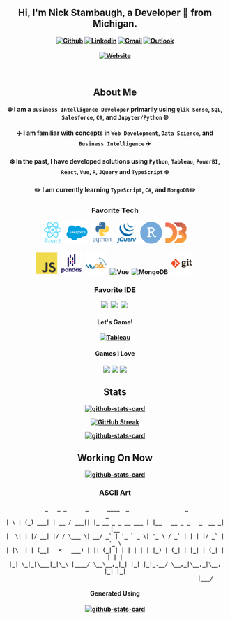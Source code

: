 <div id="header" align="center">
  
<!-- Your title -->
## Hi, I'm <b> Nick Stambaugh<b>, a Developer 🚀 from Michigan.
  
<!-- Your badges
You can use the website to generate badges: https://shields.io/
-->

[![Github](https://img.shields.io/badge/-Github-000?style=flat&logo=Github&logoColor=white)](https://github.com/NicholasStambaugh)
[![Linkedin](https://img.shields.io/badge/-LinkedIn-blue?style=flat&logo=Linkedin&logoColor=white)]([https://www.linkedin.com/in/mtahiraslan/](https://www.linkedin.com/in/nick-s-694241139/))
[![Gmail](https://img.shields.io/badge/-Gmail-c14438?style=flat&logo=Gmail&logoColor=white)](mailto:nastambaugh@gmail.com)
[![Outlook](https://img.shields.io/badge/-Outlook-0078D4?style=flat&logo=Microsoft-Outlook&logoColor=white)](mailto:nastambaugh@gmail.com) <br> <br>
<a href="https://nickstambaugh.com">
<img src="https://img.shields.io/badge/personal_website-blueviolet?style=for-the-badge&logo=&logoColor=white" alt="Website"/> <br> <br>
  <a>
  <img src="https://komarev.com/ghpvc/?username=NicholasStambaugh&style=flat-rectangle&color=red&" alt=""/>
  </a>

  ## About Me
  🌐 I am a `Business Intelligence Developer` primarily using `Qlik Sense`, `SQL`, `Salesforce`, `C#`, and `Jupyter/Python` 🌐<br> <br>
  ✈️ I am familiar with concepts in `Web Development`, `Data Science`, and `Business Intelligence` ✈️ <br> <br>
  ❄️ In the past, I have developed solutions using `Python`, `Tableau`, `PowerBI`, `React`, `Vue`, `R`, `JQuery` and `TypeScript` ❄️ <br> <br>
  ✏️ I am currently learning `TypeScript`, `C#`, and `MongoDB`✏️
### Favorite Tech
<div>
  <img src="https://github.com/devicons/devicon/blob/master/icons/react/react-original-wordmark.svg" title="React" alt="React" width="50" height="50"/>&nbsp;
  <img src="https://github.com/devicons/devicon/blob/master/icons/salesforce/salesforce-original.svg" title="SF" alt="sf" width="50" height="50"/>&nbsp;
  <img src="https://github.com/devicons/devicon/blob/master/icons/python/python-original-wordmark.svg" title="Python" alt="Py" width="50" height="50"/>&nbsp;
   <img src="https://github.com/devicons/devicon/blob/master/icons/jquery/jquery-plain-wordmark.svg" title="JQuery" alt="JQuery" width="50" height="50"/>&nbsp;
  <img src="https://github.com/devicons/devicon/blob/master/icons/rstudio/rstudio-original.svg" title="R" alt="R" width="50" height="50"/>&nbsp;
  <img src="https://github.com/devicons/devicon/blob/master/icons/d3js/d3js-original.svg"  title="D3" alt="D3" width="50" height="50"/>&nbsp;<br><br>
  <img src="https://github.com/devicons/devicon/blob/master/icons/javascript/javascript-original.svg" title="JavaScript" alt="JavaScript" width="50" height="50"/>&nbsp;
  <img src="https://github.com/devicons/devicon/blob/master/icons/pandas/pandas-original-wordmark.svg" title="Pandas" alt="Py" width="50" height="50"/>&nbsp;
  <img src="https://github.com/devicons/devicon/blob/master/icons/mysql/mysql-original-wordmark.svg" title="MySQL"  alt="MySQL" width="50" height="50"/>&nbsp;
  <img src="https://cdn.jsdelivr.net/gh/devicons/devicon/icons/vuejs/vuejs-plain-wordmark.svg" title="Vue"  alt="Vue" width="50" height="50"/>&nbsp;
  <img src="https://cdn.jsdelivr.net/gh/devicons/devicon/icons/mongodb/mongodb-original-wordmark.svg" title="MongoDB"  alt="MongoDB" width="50" height="50"/>&nbsp; 
  <img src="https://github.com/devicons/devicon/blob/master/icons/git/git-original-wordmark.svg" title="Git" **alt="Git" width="50" height="50"/>&nbsp;
</div>


 ### Favorite IDE
 <img src="https://img.shields.io/badge/PyCharm-000000.svg?&style=for-the-badge&logo=PyCharm&logoColor=white"/>&nbsp;
 <img src="https://img.shields.io/badge/RStudio-75AADB?style=for-the-badge&logo=RStudio&logoColor=white"/>&nbsp;
 <img src="https://img.shields.io/badge/VSCode-0078D4?style=for-the-badge&logo=visual%20studio%20code&logoColor=white"/>&nbsp;

#### Let's Game!
  <a href="https://steamcommunity.com/id/NickStamb/">
  <img src="https://img.shields.io/badge/Steam-002211?style=for-the-badge&logo=steam&logoColor=white" alt="Tableau"/>
  </a> 

#### Games I Love  
 <img src="https://img.shields.io/badge/Counter_Strike-010001?style=for-the-badge&logo=counter-strike&logoColor=white"/>
<img src="https://img.shields.io/badge/FIFA-010001?style=for-the-badge&logo=fifa&logoColor=white"/>
<img src="https://img.shields.io/badge/Call_Of_Duty-010001?style=for-the-badge&logo=activision&logoColor=white"/>

## Stats
[![github-stats-card](https://kasroudra-stats-card.onrender.com/user?user=NicholasStambaugh&layout=compact&theme=tokyonight)](https://github.com/KasRoudra/github-stats-card)

[![GitHub Streak](https://streak-stats.demolab.com?user=NicholasStambaugh&theme=tokyonight&border_radius=2.5&exclude_days=Sun%2CFri%2CSat&fire=1EEB1A)](https://git.io/streak-stats)

[![github-stats-card](https://kasroudra-stats-card.onrender.com/lang?user=NicholasStambaugh&layout=compact&type=donut&theme=tokyonight&width=468&exclude_repo=SQL-Query-Notebook)](https://github.com/KasRoudra/github-stats-card)
## Working On Now
[![github-stats-card](https://kasroudra-stats-card.onrender.com/repo?user=NicholasStambaugh&repo=SalesforceReportsConnector&layout=compact&theme=tokyonight)](https://github.com/KasRoudra/github-stats-card) 
  
### ASCII Art
     _   _ _      _      ____  _                  _                       _     
    | \ | (_) ___| | __ / ___|| |_ __ _ _ __ ___ | |__   __ _ _   _  __ _| |__
    |  \| | |/ __| |/ / \___ \| __/ _` | '_ ` _ \| '_ \ / _` | | | |/ _` | '_ \
    | |\  | | (__|   <   ___) | || (_| | | | | | | |_) | (_| | |_| | (_| | | | |
    |_| \_|_|\___|_|\_\ |____/ \__\__,_|_| |_| |_|_.__/ \__,_|\__,_|\__, |_| |_|
                                                              |___/

#### Generated Using
[![github-stats-card](https://kasroudra-stats-card.onrender.com/repo?user=NicholasStambaugh&repo=pyascii&layout=compact&theme=tokyonight)](https://github.com/KasRoudra/github-stats-card)


